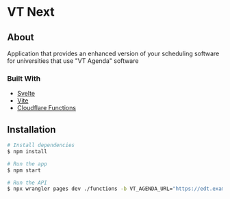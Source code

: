 # VT Next

## About

Application that provides an enhanced version of your scheduling software for universities that use "VT Agenda" software

### Built With

-   [Svelte](https://svelte.dev/)
-   [Vite](https://vitejs.dev/)
-   [Cloudflare Functions](https://developers.cloudflare.com/pages/platform/functions/)

## Installation

```bash
# Install dependencies
$ npm install

# Run the app
$ npm start

# Run the API
$ npx wrangler pages dev ./functions -b VT_AGENDA_URL="https://edt.example.fr"
```
